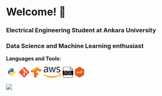 # Welcome! 👋

### Electrical Engineering Student at Ankara University
### Data Science and Machine Learning enthusiast

**Languages and Tools:**  

[<code><img height="30" src="https://raw.githubusercontent.com/github/explore/80688e429a7d4ef2fca1e82350fe8e3517d3494d/topics/python/python.png" ></code>](https://www.python.org/)
[<code><img height="30" src="https://github.com/gahogg/gahogg/blob/master/git.png?raw=true" ></code>](https://git-scm.com/)
[<code><img height="30" src="https://raw.githubusercontent.com/gahogg/gahogg/master/tensorflow.png"></code>](https://www.tensorflow.org/)
[<code><img height="30" src="https://github.com/dogukanuykun/dogukanuykun/blob/main/1200px-Amazon_Web_Services_Logo.svg.png"></code>](https://aws.amazon.com/)
[<code><img height="30" src="https://github.com/gahogg/gahogg/blob/master/sql.jpg?raw=true"></code>](https://en.wikipedia.org/wiki/SQL)
[<code><img height="30" src="https://github.com/gahogg/gahogg/blob/master/spark.png?raw=true"></code>](https://spark.apache.org/)

<img src="https://github-readme-stats.vercel.app/api?username=dogukanuykun&&show_icons=true&title_color=fff54f&icon_color=bb2acf&text_color=daf7dc&bg_color=151515">


